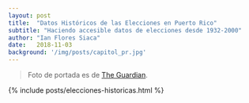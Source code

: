 ```yaml
---
layout: post
title:  "Datos Históricos de las Elecciones en Puerto Rico"
subtitle: "Haciendo accesible datos de elecciones desde 1932-2000"
author: "Ian Flores Siaca"
date:   2018-11-03
background: '/img/posts/capitol_pr.jpg'
---
```


> Foto de portada es de [The Guardian](https://www.theguardian.com/world/2017/jun/10/puerto-rico-vote-statehood-us-economy).

{% include posts/elecciones-historicas.html %}
